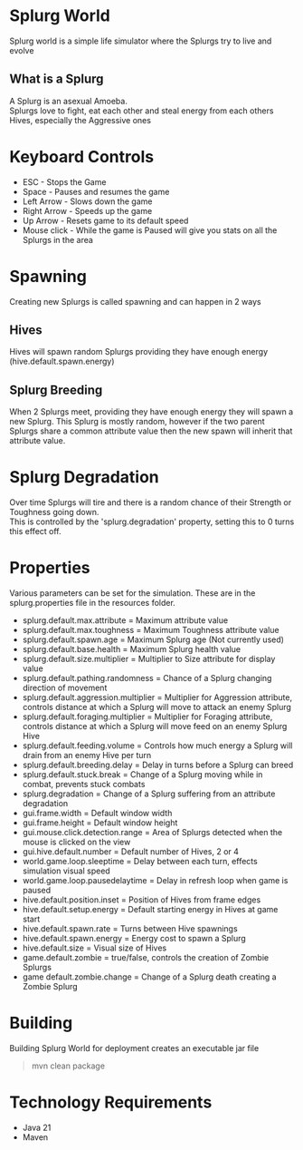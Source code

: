 # Splurg World
Splurg world is a simple life simulator where the Splurgs try to live and evolve
## What is a Splurg
A Splurg is an asexual Amoeba. \
Splurgs love to fight, eat each other and steal energy from each others Hives, especially the Aggressive ones
# Keyboard Controls
* ESC - Stops the Game
* Space - Pauses and resumes the game
* Left Arrow - Slows down the game
* Right Arrow - Speeds up the game
* Up Arrow - Resets game to its default speed
* Mouse click - While the game is Paused will give you stats on all the Splurgs in the area
# Spawning
Creating new Splurgs is called spawning and can happen in 2 ways
## Hives
Hives will spawn random Splurgs providing they have enough energy (hive.default.spawn.energy)
## Splurg Breeding
When 2 Splurgs meet, providing they have enough energy they will spawn a new Splurg.
This Splurg is mostly random, however if the two parent Splurgs share a common attribute value then the
new spawn will inherit that attribute value.
# Splurg Degradation
Over time Splurgs will tire and there is a random chance of their Strength or Toughness going down. \
This is controlled by the 'splurg.degradation' property, setting this to 0 turns this effect off.
# Properties
Various parameters can be set for the simulation. These are in the splurg.properties file in the resources folder.
* splurg.default.max.attribute = Maximum attribute value
* splurg.default.max.toughness = Maximum Toughness attribute value
* splurg.default.spawn.age = Maximum Splurg age (Not  currently used)
* splurg.default.base.health = Maximum Splurg health value
* splurg.default.size.multiplier = Multiplier to Size attribute for display value
* splurg.default.pathing.randomness = Chance of a Splurg changing direction of movement
* splurg.default.aggression.multiplier = Multiplier for Aggression attribute, controls distance at which a Splurg will move to attack an enemy Splurg
* splurg.default.foraging.multiplier = Multiplier for Foraging attribute, controls distance at which a Splurg will move feed on an enemy Splurg Hive
* splurg.default.feeding.volume = Controls how much energy a Splurg will drain from an enemy Hive per turn
* splurg.default.breeding.delay = Delay in turns before a Splurg can breed
* splurg.default.stuck.break = Change of a Splurg moving while in combat, prevents stuck combats
* splurg.degradation = Change of a Splurg suffering from an attribute degradation
* gui.frame.width = Default window width
* gui.frame.height = Default window height
* gui.mouse.click.detection.range = Area of Splurgs detected when the mouse is clicked on the view
* gui.hive.default.number = Default number of Hives, 2 or 4
* world.game.loop.sleeptime = Delay between each turn, effects simulation visual speed
* world.game.loop.pausedelaytime = Delay in refresh loop when game is paused
* hive.default.position.inset = Position of Hives from frame edges
* hive.default.setup.energy = Default starting energy in Hives at game start
* hive.default.spawn.rate = Turns between Hive spawnings
* hive.default.spawn.energy = Energy cost to spawn a Splurg
* hive.default.size = Visual size of Hives
* game.default.zombie = true/false, controls the creation of Zombie Splurgs
* game default.zombie.change = Change of a Splurg death creating a Zombie Splurg

# Building
Building Splurg World for deployment creates an executable jar file
> mvn clean package

# Technology Requirements
* Java 21
* Maven
